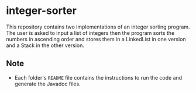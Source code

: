 # integer-sorter
This repository contains two implementations of an integer sorting program. The user is asked to input a list of integers then the program sorts the numbers in ascending order and stores them in a LinkedList in one version and a Stack in the other version.

## Note
- Each folder's `README` file contains the instructions to run the code and generate the Javadoc files.
